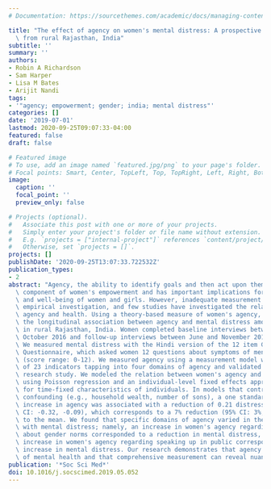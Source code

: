 ```yaml
---
# Documentation: https://sourcethemes.com/academic/docs/managing-content/

title: "The effect of agency on women's mental distress: A prospective cohort study\
  \ from rural Rajasthan, India"
subtitle: ''
summary: ''
authors:
- Robin A Richardson
- Sam Harper
- Lisa M Bates
- Arijit Nandi
tags:
- '"agency; empowerment; gender; india; mental distress"'
categories: []
date: '2019-07-01'
lastmod: 2020-09-25T09:07:33-04:00
featured: false
draft: false

# Featured image
# To use, add an image named `featured.jpg/png` to your page's folder.
# Focal points: Smart, Center, TopLeft, Top, TopRight, Left, Right, BottomLeft, Bottom, BottomRight.
image:
  caption: ''
  focal_point: ''
  preview_only: false

# Projects (optional).
#   Associate this post with one or more of your projects.
#   Simply enter your project's folder or file name without extension.
#   E.g. `projects = ["internal-project"]` references `content/project/deep-learning/index.md`.
#   Otherwise, set `projects = []`.
projects: []
publishDate: '2020-09-25T13:07:33.722532Z'
publication_types:
- 2
abstract: "Agency, the ability to identify goals and then act upon them, is a core\
  \ component of women's empowerment and has important implications for the rights\
  \ and well-being of women and girls. However, inadequate measurement of agency impedes\
  \ empirical investigation, and few studies have investigated the relation between\
  \ agency and health. Using a theory-based measure of women's agency, we investigated\
  \ the longitudinal association between agency and mental distress among women living\
  \ in rural Rajasthan, India. Women completed baseline interviews between June and\
  \ October 2016 and follow-up interviews between June and November 2017 (n = 2859).\
  \ We measured mental distress with the Hindi version of the 12 item General Health\
  \ Questionnaire, which asked women 12 questions about symptoms of mental distress\
  \ (score range: 0-12). We measured agency using a measurement model which was composed\
  \ of 23 indicators tapping into four domains of agency and validated in a prior\
  \ research study. We modeled the relation between women's agency and mental distress\
  \ using Poisson regression and an individual-level fixed effects approach to account\
  \ for time-fixed characteristics of individuals. In models that controlled for time-varying\
  \ confounding (e.g., household wealth, number of sons), a one standard deviation\
  \ increase in agency was associated with a reduction of 0.21 distress symptoms (95%\
  \ CI: -0.32, -0.09), which corresponds to a 7% reduction (95% CI: 3%, 11%) relative\
  \ to the mean. We found that specific domains of agency varied in their association\
  \ with mental distress; namely, an increase in women's agency regarding her attitudes\
  \ about gender norms corresponded to a reduction in mental distress, whereas an\
  \ increase in women's agency regarding speaking up in public corresponded to an\
  \ increase in mental distress. Our research demonstrates that agency may be a determinant\
  \ of mental health and that comprehensive measurement can reveal nuanced relationships."
publication: '*Soc Sci Med*'
doi: 10.1016/j.socscimed.2019.05.052
---
```

